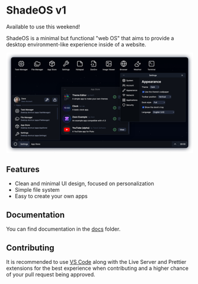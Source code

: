 # ShadeOS v1

Available to use this weekend!

ShadeOS is a minimal but functional "web OS" that aims to provide a desktop environment-like experience inside of a website.

<picture>
  <source media="(prefers-color-scheme: light)" srcset="assets/images/ss_light.png">
  <img src="assets/images/ss_dark.png">
</picture>

## Features

- Clean and minimal UI design, focused on personalization
- Simple file system
- Easy to create your own apps

## Documentation

You can find documentation in the [docs](docs/) folder.

## Contributing

It is recommended to use [VS Code](https://code.visualstudio.com) along with the Live Server and Prettier extensions for the best experience when contributing and a higher chance of your pull request being approved.
